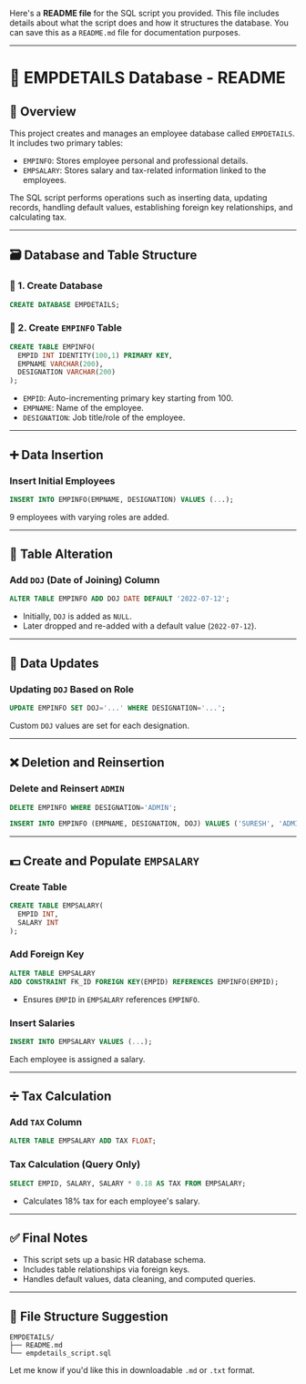 Here's a **README file** for the SQL script you provided. This file includes details about what the script does and how it structures the database. You can save this as a `README.md` file for documentation purposes.

---

# 📘 EMPDETAILS Database - README

## 📌 Overview

This project creates and manages an employee database called `EMPDETAILS`. It includes two primary tables:

* `EMPINFO`: Stores employee personal and professional details.
* `EMPSALARY`: Stores salary and tax-related information linked to the employees.

The SQL script performs operations such as inserting data, updating records, handling default values, establishing foreign key relationships, and calculating tax.

---

## 🗃️ Database and Table Structure

### 🔸 1. Create Database

```sql
CREATE DATABASE EMPDETAILS;
```

### 🔸 2. Create `EMPINFO` Table

```sql
CREATE TABLE EMPINFO(
  EMPID INT IDENTITY(100,1) PRIMARY KEY,
  EMPNAME VARCHAR(200),
  DESIGNATION VARCHAR(200)
);
```

* `EMPID`: Auto-incrementing primary key starting from 100.
* `EMPNAME`: Name of the employee.
* `DESIGNATION`: Job title/role of the employee.

---

## ➕ Data Insertion

### Insert Initial Employees

```sql
INSERT INTO EMPINFO(EMPNAME, DESIGNATION) VALUES (...);
```

9 employees with varying roles are added.

---

## 🔄 Table Alteration

### Add `DOJ` (Date of Joining) Column

```sql
ALTER TABLE EMPINFO ADD DOJ DATE DEFAULT '2022-07-12';
```

* Initially, `DOJ` is added as `NULL`.
* Later dropped and re-added with a default value (`2022-07-12`).

---

## 🔧 Data Updates

### Updating `DOJ` Based on Role

```sql
UPDATE EMPINFO SET DOJ='...' WHERE DESIGNATION='...';
```

Custom `DOJ` values are set for each designation.

---

## ❌ Deletion and Reinsertion

### Delete and Reinsert `ADMIN`

```sql
DELETE EMPINFO WHERE DESIGNATION='ADMIN';

INSERT INTO EMPINFO (EMPNAME, DESIGNATION, DOJ) VALUES ('SURESH', 'ADMIN', '2022-02-01');
```

---

## 💵 Create and Populate `EMPSALARY`

### Create Table

```sql
CREATE TABLE EMPSALARY(
  EMPID INT,
  SALARY INT
);
```

### Add Foreign Key

```sql
ALTER TABLE EMPSALARY
ADD CONSTRAINT FK_ID FOREIGN KEY(EMPID) REFERENCES EMPINFO(EMPID);
```

* Ensures `EMPID` in `EMPSALARY` references `EMPINFO`.

### Insert Salaries

```sql
INSERT INTO EMPSALARY VALUES (...);
```

Each employee is assigned a salary.

---

## ➗ Tax Calculation

### Add `TAX` Column

```sql
ALTER TABLE EMPSALARY ADD TAX FLOAT;
```

### Tax Calculation (Query Only)

```sql
SELECT EMPID, SALARY, SALARY * 0.18 AS TAX FROM EMPSALARY;
```

* Calculates 18% tax for each employee's salary.

---

## ✅ Final Notes

* This script sets up a basic HR database schema.
* Includes table relationships via foreign keys.
* Handles default values, data cleaning, and computed queries.

---

## 📂 File Structure Suggestion

```
EMPDETAILS/
├── README.md
└── empdetails_script.sql
```

Let me know if you'd like this in downloadable `.md` or `.txt` format.
